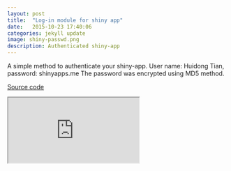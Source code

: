 ```yaml
---
layout: post
title:  "Log-in module for shiny app"
date:   2015-10-23 17:40:06
categories: jekyll update
image: shiny-passwd.png
description: Authenticated shiny-app
---
```



A simple method to authenticate your shiny-app. User name: Huidong Tian, password: shinyapps.me The password was encrypted using MD5 method.

[Source code](https://github.com/shinysolutions/passwdShinyApp)

<iframe src="http://51.175.77.204:3838/passwdShinyApp"></iframe><br>
